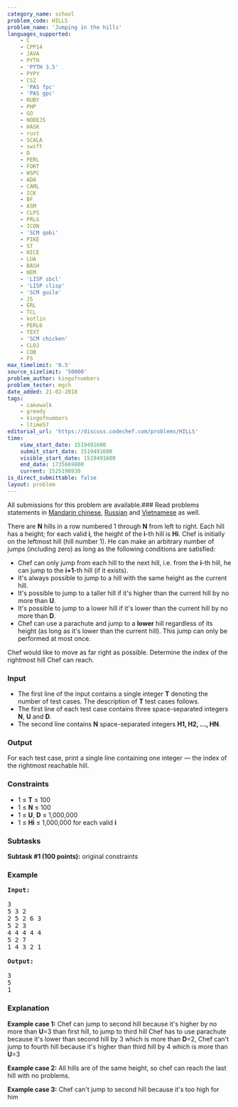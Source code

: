 ```yaml
---
category_name: school
problem_code: HILLS
problem_name: 'Jumping in the hills'
languages_supported:
    - C
    - CPP14
    - JAVA
    - PYTH
    - 'PYTH 3.5'
    - PYPY
    - CS2
    - 'PAS fpc'
    - 'PAS gpc'
    - RUBY
    - PHP
    - GO
    - NODEJS
    - HASK
    - rust
    - SCALA
    - swift
    - D
    - PERL
    - FORT
    - WSPC
    - ADA
    - CAML
    - ICK
    - BF
    - ASM
    - CLPS
    - PRLG
    - ICON
    - 'SCM qobi'
    - PIKE
    - ST
    - NICE
    - LUA
    - BASH
    - NEM
    - 'LISP sbcl'
    - 'LISP clisp'
    - 'SCM guile'
    - JS
    - ERL
    - TCL
    - kotlin
    - PERL6
    - TEXT
    - 'SCM chicken'
    - CLOJ
    - COB
    - FS
max_timelimit: '0.5'
source_sizelimit: '50000'
problem_author: kingofnumbers
problem_tester: mgch
date_added: 21-02-2018
tags:
    - cakewalk
    - greedy
    - kingofnumbers
    - ltime57
editorial_url: 'https://discuss.codechef.com/problems/HILLS'
time:
    view_start_date: 1519491600
    submit_start_date: 1519491600
    visible_start_date: 1519491600
    end_date: 1735669800
    current: 1525198930
is_direct_submittable: false
layout: problem
---
```

All submissions for this problem are available.### Read problems statements in [Mandarin chinese](http://www.codechef.com/download/translated/LTIME57/mandarin/HILLS.pdf), [Russian](http://www.codechef.com/download/translated/LTIME57/russian/HILLS.pdf) and [Vietnamese](http://www.codechef.com/download/translated/LTIME57/vietnamese/HILLS.pdf) as well.

There are **N** hills in a row numbered 1 through **N** from left to right. Each hill has a height; for each valid **i**, the height of the **i**-th hill is **Hi**. Chef is initially on the leftmost hill (hill number 1). He can make an arbitrary number of jumps (including zero) as long as the following conditions are satisfied:

- Chef can only jump from each hill to the next hill, i.e. from the **i**-th hill, he can jump to the **i+1**-th hill (if it exists).
- It's always possible to jump to a hill with the same height as the current hill.
- It's possible to jump to a taller hill if it's higher than the current hill by no more than **U**.
- It's possible to jump to a lower hill if it's lower than the current hill by no more than **D**.
- Chef can use a parachute and jump to a **lower** hill regardless of its height (as long as it's lower than the current hill). This jump can only be performed at most once.

Chef would like to move as far right as possible. Determine the index of the rightmost hill Chef can reach.

### Input

- The first line of the input contains a single integer **T** denoting the number of test cases. The description of **T** test cases follows.
- The first line of each test case contains three space-separated integers **N**, **U** and **D**.
- The second line contains **N** space-separated integers **H1, H2, ..., HN**.

### Output

For each test case, print a single line containing one integer — the index of the rightmost reachable hill.

### Constraints

- 1 ≤ **T** ≤ 100
- 1 ≤ **N** ≤ 100
- 1 ≤ **U**, **D** ≤ 1,000,000
- 1 ≤ **Hi** ≤ 1,000,000 for each valid **i**

### Subtasks

**Subtask #1 (100 points):** original constraints

### Example

<pre><b>Input:</b>

3
5 3 2
2 5 2 6 3
5 2 3
4 4 4 4 4
5 2 7
1 4 3 2 1

<b>Output:</b>

3
5
1
</pre>
### Explanation

**Example case 1:** Chef can jump to second hill because it's higher by no more than **U**=3 than first hill, to jump to third hill Chef has to use parachute because it's lower than second hill by 3 which is more than **D**=2, Chef can't jump to fourth hill because it's higher than third hill by 4 which is more than **U**=3

**Example case 2:** All hills are of the same height, so chef can reach the last hill with no problems.

**Example case 3:** Chef can't jump to second hill because it's too high for him
